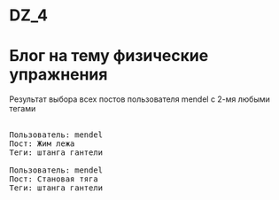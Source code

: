 # DZ_4
# Блог на тему физические упражнения <br/>
Результат выбора всех постов пользователя mendel с 2-мя любыми тегами <br/>
<br/>
<pre>
Пользователь: mendel
Пост: Жим лежа
Теги: штанга гантели

Пользователь: mendel
Пост: Становая тяга
Теги: штанга гантели
</pre>
<br/>